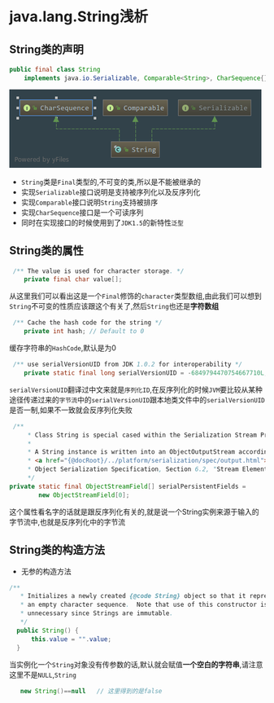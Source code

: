 # java.lang.String浅析
## String类的声明
````java
public final class String
    implements java.io.Serializable, Comparable<String>, CharSequence{} 
````
![](images/diagram.png)
 - `String`类是`Final`类型的,不可变的类,所以是不能被继承的
 - 实现`Serializable`接口说明是支持被序列化以及反序列化
 - 实现`Comparable`接口说明`String`支持被排序
 - 实现`CharSequence`接口是一个可读序列
 - 同时在实现接口的时候使用到了`JDK1.5`的新特性`泛型`
## String类的属性
````java
 /** The value is used for character storage. */
    private final char value[];
````
从这里我们可以看出这是一个`Final`修饰的`character`类型数组,由此我们可以想到`String`不可变的性质应该跟这个有关了,然后`String`也还是**字符数组**
```java
 /** Cache the hash code for the string */
    private int hash; // Default to 0
```
缓存字符串的`HashCode`,默认是为0
```java
 /** use serialVersionUID from JDK 1.0.2 for interoperability */
    private static final long serialVersionUID = -6849794470754667710L;
```
`serialVersionUID`翻译过中文来就是`序列化ID`,在反序列化的时候`JVM`要比较从某种途径传递过来的`字节流`中的`serialVersionUID`跟本地类文件中的`serialVersionUID`是否一制,如果不一致就会反序列化失败
```java
 /**
     * Class String is special cased within the Serialization Stream Protocol.
     *
     * A String instance is written into an ObjectOutputStream according to
     * <a href="{@docRoot}/../platform/serialization/spec/output.html">
     * Object Serialization Specification, Section 6.2, "Stream Elements"</a>
     */
private static final ObjectStreamField[] serialPersistentFields =
        new ObjectStreamField[0];
```
这个属性看名字的话就是跟反序列化有关的,就是说一个String实例来源于输入的字节流中,也就是反序列化中的字节流

## String类的构造方法
  - 无参的构造方法
  ```java
/**
     * Initializes a newly created {@code String} object so that it represents
     * an empty character sequence.  Note that use of this constructor is
     * unnecessary since Strings are immutable.
     */
    public String() {
        this.value = "".value;
    }
```
当实例化一个`String`对象没有传参数的话,默认就会赋值**一个空白的字符串**,请注意这里不是`NULL`,`String`
```java
   new String()==null   // 这里得到的是false
```

















